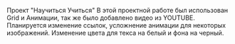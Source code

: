 Проект "Научиться Учиться"
В этой проектной работе был использован Grid и Анимации, так же было добавлено видео из YOUTUBE.
Планируется изменение ссылок, усложнение анимации для некоторых изображений.
Изменение цвета для текса на белый и фона на черный.